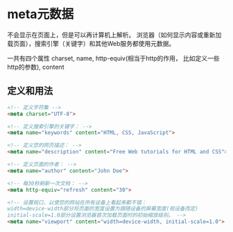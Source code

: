 # meta元数据

不会显示在页面上，但是可以再计算机上解析。
浏览器（如何显示内容或重新加载页面），搜索引擎（关键字）和其他Web服务都使用元数据。

一共有四个属性 charset, name, http-equiv(相当于http的作用， 比如定义一些http的参数), content

## 定义和用法

```html
<!-- 定义字符集 -->
<meta charset="UTF-8">
```

```html
<!-- 定义搜索引擎的关键字： -->
<meta name="keywords" content="HTML, CSS, JavaScript">
```

```html
<!-- 定义您的网页描述： -->
<meta name="description" content="Free Web tutorials for HTML and CSS">
```

```html
<!-- 定义页面的作者： -->
<meta name="author" content="John Doe">
```

```html
<!-- 每30秒刷新一次文档： -->
<meta http-equiv="refresh" content="30">
```

```html
<!-- 设置视口，以使您的网站在所有设备上看起来都不错：
width=device-width部分将页面的宽度设置为跟随设备的屏幕宽度(视设备而定)
initial-scale=1.0部分设置浏览器首次加载页面时的初始缩放级别。 -->
<meta name="viewport" content="width=device-width, initial-scale=1.0">
```
